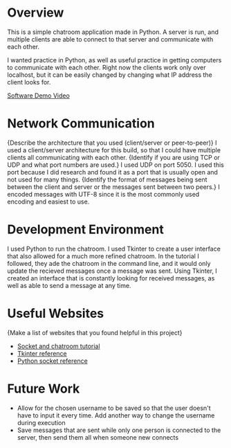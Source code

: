# Overview

This is a simple chatroom application made in Python. A server is run, and multiple clients are able to connect to that server and communicate with each other.

I wanted practice in Python, as well as useful practice in getting computers to communicate with each other. Right now the clients work only over localhost, but it can be easily changed by changing what IP address the client looks for.

[Software Demo Video](http://youtube.link.goes.here)

# Network Communication

{Describe the architecture that you used (client/server or peer-to-peer)}
I used a client/server architecture for this build, so that I could have multiple clients all communicating with each other.
{Identify if you are using TCP or UDP and what port numbers are used.}
I used UDP on port 5050. I used this port because I did research and found it as a port that is usually open and not used for many things.
{Identify the format of messages being sent between the client and server or the messages sent between two peers.}
I encoded messages with UTF-8 since it is the most commonly used encoding and easiest to use.

# Development Environment

I used Python to run the chatroom. I used Tkinter to create a user interface that also allowed for a much more refined chatroom. In the tutorial I followed, they ade the chatroom in the command line, and it would only update the recieved messages once a message was sent. Using Tkinter, I created an interface that is constantly looking for received messages, as well as able to send a message at any time.

# Useful Websites

{Make a list of websites that you found helpful in this project}
* [Socket and chatroom tutorial](https://pythonprogramming.net/sockets-tutorial-python-3/)
* [Tkinter reference](https://www.tutorialspoint.com/python/python_gui_programming.htm)
* [Python socket reference](https://docs.python.org/3/howto/sockets.html)

# Future Work

* Allow for the chosen username to be saved so that the user doesn't have to input it every time. Add another way to change the username during execution
* Save messages that are sent while only one person is connected to the server, then send them all when someone new connects
